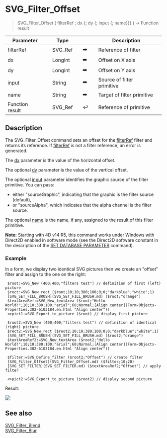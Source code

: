 <!-- nodeReference := SVG_Filter_Offset ( parentReference ; dx ; dy ; in ; result )
 -> parentReference (Text)
 -> dx (Long Integer)
 -> dy (Long Integer)
 -> in (Text)
 -> result (Text)
 <- nodeReference (Text)-->
# SVG_Filter_Offset

> SVG_Filter_Offset ( filterRef ; dx {; dy {; input {; name}}} ) -> Function result

| Parameter |     | Type |     |     |     | Description |     |
| --- | --- | --- | --- | --- | --- | --- | --- |
| filterRef |     | SVG_Ref |     | ➡️ |     | Reference of filter |     |
| dx  |     | Longint |     | ➡️ |     | Offset on X axis |     |
| dy  |     | Longint |     | ➡️ |     | Offset on Y axis |     |
| input |     | String |     | ➡️ |     | Source of filter primitive |     |
| name |     | String |     | ➡️ |     | Target of filter primitive |     |
| Function result |     | SVG_Ref |     | ↩️ |     | Reference of primitive |     |

## Description

The SVG_Filter_Offset command sets an offset for the [filterRef](# "Reference of filter") filter and returns its reference. If [filterRef](# "Reference of filter") is not a filter reference, an error is generated.

The [dx](# "Offset on X axis") parameter is the value of the horizontal offset.

The optional [dy](# "Offset on Y axis") parameter is the value of the vertical offset.

The optional [input](# "Source of filter primitive") parameter identifies the graphic source of the filter primitive. You can pass:

* either "sourceGraphic", indicating that the graphic is the filter source (default),
* or "sourceAlpha", which indicates that the alpha channel is the filter source.

The optional [name](# "Target of filter primitive") is the name, if any, assigned to the result of this filter primitive.

**Note:** Starting with 4D v14 R5, this command works under Windows with Direct2D enabled in software mode (see the Direct2D software constant in the description of the [SET DATABASE PARAMETER](SET-DATABASE-PARAMETER.301-6102577.en.html) command).

### Example  

In a form, we display two identical SVG pictures then we create an "offset" filter and assign to the one on the right:

```4d
 $root:=SVG_New (400;400;"filters test") // definition of first (left) picture  
 $rect:=SVG_New_rect ($root;10;10;380;100;0;0;"darkblue";"white";1)  
 [SVG_SET_FILL_BRUSH](SVG_SET_FILL_BRUSH.md) ($root;"orange")  
 $textAreaRef:=SVG_New_textArea ($root;"Hello World!";10;10;380;100;"arial";60;Normal;[Align center](Form-Objects-Properties.302-6103184.en.html "Align center"))  
 <>pict1:=SVG_Export_to_picture ($root) // display first picture  
   
 $root2:=SVG_New (400;400;"filters test") // definition of identical (right) picture  
 $rect2:=SVG_New_rect ($root2;10;10;380;100;0;0;"darkblue";"white";1)  
 [SVG_SET_FILL_BRUSH](SVG_SET_FILL_BRUSH.md) ($root2;"orange")  
 $textAreaRef2:=SVG_New_textArea ($root2;"Hello World!";10;10;380;100;"arial";60;Normal;[Align center](Form-Objects-Properties.302-6103184.en.html "Align center"))  
   
 $filter:=SVG_Define_filter ($root2;"Offset") // create filter  
 [SVG_Filter_Offset](SVG_Filter_Offset.md) ($filter;10;20)  
 [SVG_SET_FILTER](SVG_SET_FILTER.md) ($textAreaRef2;"Offset") // apply filter  
   
 <>pict2:=SVG_Export_to_picture ($root2) // display second picture
```

Result:

![](..Home.md..Home.mdpictureHome.md1756614Home.mdpict1756614.fr.png)

## See also

[SVG_Filter_Blend](SVG_Filter_Blend.md)  
[SVG_Filter_Blur](SVG_Filter_Blur.md)
